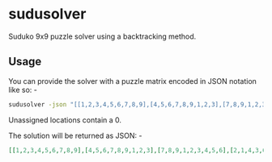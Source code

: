 # sudusolver

Suduko 9x9 puzzle solver using a backtracking method.

## Usage

You can provide the solver with a puzzle matrix encoded in JSON notation like so: -

```bash
sudusolver -json "[[1,2,3,4,5,6,7,8,9],[4,5,6,7,8,9,1,2,3],[7,8,9,1,2,3,4,5,6],[2,1,4,3,6,5,8,9,7],[3,6,5,8,9,7,2,1,4],[8,9,7,2,1,4,3,6,5],[5,3,1,6,4,2,9,7,8],[6,4,2,0,7,0,5,3,1],[9,7,8,5,0,1,6,4,2]]"
```

Unassigned locations contain a 0.

The solution will be returned as JSON: -
    
```json
[[1,2,3,4,5,6,7,8,9],[4,5,6,7,8,9,1,2,3],[7,8,9,1,2,3,4,5,6],[2,1,4,3,6,5,8,9,7],[3,6,5,8,9,7,2,1,4],[8,9,7,2,1,4,3,6,5],[5,3,1,6,4,2,9,7,8],[6,4,2,9,7,8,5,3,1],[9,7,8,5,3,1,6,4,2]]
```